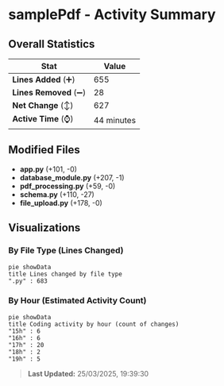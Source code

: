 # samplePdf - Activity Summary 

## Overall Statistics

| Stat                   | Value                                                             |
| ---------------------- | ----------------------------------------------------------------- |
| **Lines Added** (➕)   | 655                                          |
| **Lines Removed** (➖) | 28                                        |
| **Net Change** (↕)    | 627                |
| **Active Time** (⌚)   | 44 minutes |


## Modified Files
- **app.py** (+101, -0)
- **database_module.py** (+207, -1)
- **pdf_processing.py** (+59, -0)
- **schema.py** (+110, -27)
- **file_upload.py** (+178, -0)

## Visualizations

### By File Type (Lines Changed)

```mermaid
pie showData
title Lines changed by file type
".py" : 683
```

### By Hour (Estimated Activity Count)

```mermaid
pie showData
title Coding activity by hour (count of changes)
"15h" : 6
"16h" : 6
"17h" : 20
"18h" : 2
"19h" : 5
```


> **Last Updated:** 25/03/2025, 19:39:30